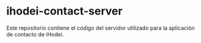 # ihodei-contact-server
Este repositorio contiene el código del servidor utilizado para la aplicación de contacto de iHodei.
